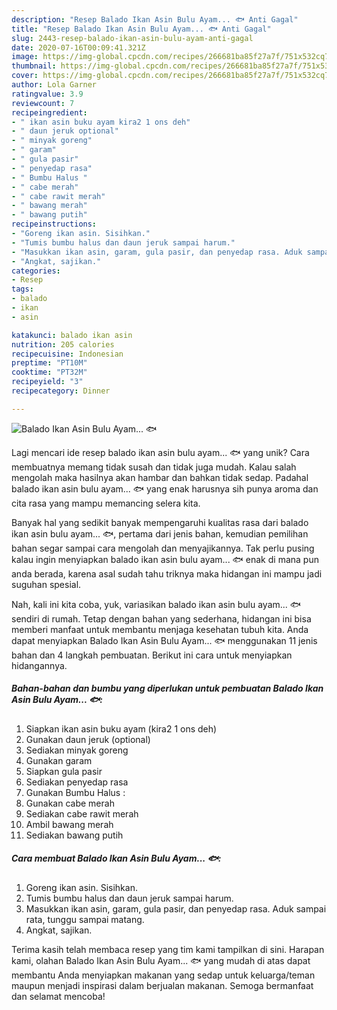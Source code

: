 ```yaml
---
description: "Resep Balado Ikan Asin Bulu Ayam... 🐟 Anti Gagal"
title: "Resep Balado Ikan Asin Bulu Ayam... 🐟 Anti Gagal"
slug: 2443-resep-balado-ikan-asin-bulu-ayam-anti-gagal
date: 2020-07-16T00:09:41.321Z
image: https://img-global.cpcdn.com/recipes/266681ba85f27a7f/751x532cq70/balado-ikan-asin-bulu-ayam-🐟-foto-resep-utama.jpg
thumbnail: https://img-global.cpcdn.com/recipes/266681ba85f27a7f/751x532cq70/balado-ikan-asin-bulu-ayam-🐟-foto-resep-utama.jpg
cover: https://img-global.cpcdn.com/recipes/266681ba85f27a7f/751x532cq70/balado-ikan-asin-bulu-ayam-🐟-foto-resep-utama.jpg
author: Lola Garner
ratingvalue: 3.9
reviewcount: 7
recipeingredient:
- " ikan asin buku ayam kira2 1 ons deh"
- " daun jeruk optional"
- " minyak goreng"
- " garam"
- " gula pasir"
- " penyedap rasa"
- " Bumbu Halus "
- " cabe merah"
- " cabe rawit merah"
- " bawang merah"
- " bawang putih"
recipeinstructions:
- "Goreng ikan asin. Sisihkan."
- "Tumis bumbu halus dan daun jeruk sampai harum."
- "Masukkan ikan asin, garam, gula pasir, dan penyedap rasa. Aduk sampai rata, tunggu sampai matang."
- "Angkat, sajikan."
categories:
- Resep
tags:
- balado
- ikan
- asin

katakunci: balado ikan asin 
nutrition: 205 calories
recipecuisine: Indonesian
preptime: "PT10M"
cooktime: "PT32M"
recipeyield: "3"
recipecategory: Dinner

---
```



![Balado Ikan Asin Bulu Ayam... 🐟](https://img-global.cpcdn.com/recipes/266681ba85f27a7f/751x532cq70/balado-ikan-asin-bulu-ayam-🐟-foto-resep-utama.jpg)

Lagi mencari ide resep balado ikan asin bulu ayam... 🐟 yang unik? Cara membuatnya memang tidak susah dan tidak juga mudah. Kalau salah mengolah maka hasilnya akan hambar dan bahkan tidak sedap. Padahal balado ikan asin bulu ayam... 🐟 yang enak harusnya sih punya aroma dan cita rasa yang mampu memancing selera kita.



Banyak hal yang sedikit banyak mempengaruhi kualitas rasa dari balado ikan asin bulu ayam... 🐟, pertama dari jenis bahan, kemudian pemilihan bahan segar sampai cara mengolah dan menyajikannya. Tak perlu pusing kalau ingin menyiapkan balado ikan asin bulu ayam... 🐟 enak di mana pun anda berada, karena asal sudah tahu triknya maka hidangan ini mampu jadi suguhan spesial.


Nah, kali ini kita coba, yuk, variasikan balado ikan asin bulu ayam... 🐟 sendiri di rumah. Tetap dengan bahan yang sederhana, hidangan ini bisa memberi manfaat untuk membantu menjaga kesehatan tubuh kita. Anda dapat menyiapkan Balado Ikan Asin Bulu Ayam... 🐟 menggunakan 11 jenis bahan dan 4 langkah pembuatan. Berikut ini cara untuk menyiapkan hidangannya.

<!--inarticleads1-->

##### Bahan-bahan dan bumbu yang diperlukan untuk pembuatan Balado Ikan Asin Bulu Ayam... 🐟:

1. Siapkan  ikan asin buku ayam (kira2 1 ons deh)
1. Gunakan  daun jeruk (optional)
1. Sediakan  minyak goreng
1. Gunakan  garam
1. Siapkan  gula pasir
1. Sediakan  penyedap rasa
1. Gunakan  Bumbu Halus :
1. Gunakan  cabe merah
1. Sediakan  cabe rawit merah
1. Ambil  bawang merah
1. Sediakan  bawang putih




<!--inarticleads2-->

##### Cara membuat Balado Ikan Asin Bulu Ayam... 🐟:

1. Goreng ikan asin. Sisihkan.
1. Tumis bumbu halus dan daun jeruk sampai harum.
1. Masukkan ikan asin, garam, gula pasir, dan penyedap rasa. Aduk sampai rata, tunggu sampai matang.
1. Angkat, sajikan.




Terima kasih telah membaca resep yang tim kami tampilkan di sini. Harapan kami, olahan Balado Ikan Asin Bulu Ayam... 🐟 yang mudah di atas dapat membantu Anda menyiapkan makanan yang sedap untuk keluarga/teman maupun menjadi inspirasi dalam berjualan makanan. Semoga bermanfaat dan selamat mencoba!
